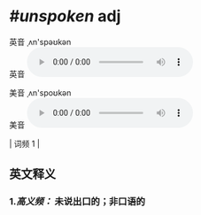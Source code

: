 # ***\#unspoken*** adj
英音 ˌʌn'spəʊkən  
英音
<audio src="./media/unspoken-B.aac" controls="controls"></audio>

美音 ˌʌn'spoʊkən  
美音
<audio src="./media/unspoken.aac" controls="controls"></audio>



| 词频 1 |  

英文释义
---
### 1.*高义频：* **未说出口的；非口语的**  


